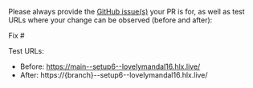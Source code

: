Please always provide the [GitHub issue(s)](../issues) your PR is for, as well as test URLs where your change can be observed (before and after):

Fix #<gh-issue-id>

Test URLs:
- Before: https://main--setup6--lovelymandal16.hlx.live/
- After: https://{branch}--setup6--lovelymandal16.hlx.live/
